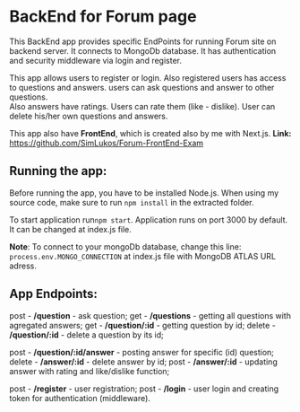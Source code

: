 # BackEnd for Forum page

This BackEnd app provides specific EndPoints for running Forum site on backend server. It connects to MongoDb database. It has authentication and security middleware via login and register.

This app allows users to register or login. Also registered users has access to questions and answers. users can ask questions and answer to other questions.  
Also answers have ratings. Users can rate them (like - dislike). User can delete his/her own questions and answers.

This app also have **FrontEnd**, which is created also by me with Next.js. **Link:** https://github.com/SimLukos/Forum-FrontEnd-Exam

## Running the app:

Before running the app, you have to be installed Node.js.
When using my source code, make sure to run
`npm install` in the extracted folder.

To start application run`npm start`.
Application runs on port 3000 by default. It can be changed at index.js file.

**Note**: To connect to your mongoDb database, change this line: `process.env.MONGO_CONNECTION` at index.js file with MongoDB ATLAS URL adress.

## App Endpoints:

post - **/question** - ask question;
get - **/questions** - getting all questions with agregated answers;
get - **/question/:id** - getting question by id;
delete - **/question/:id** - delete a question by its id;

post - **/question/:id/answer** - posting answer for specific (id) question;
delete - **/answer/:id** - delete answer by id;
post - **/answer/:id** - updating answer with rating and like/dislike function;

post - **/register** - user registration;
post - **/login** - user login and creating token for authentication (middleware).
